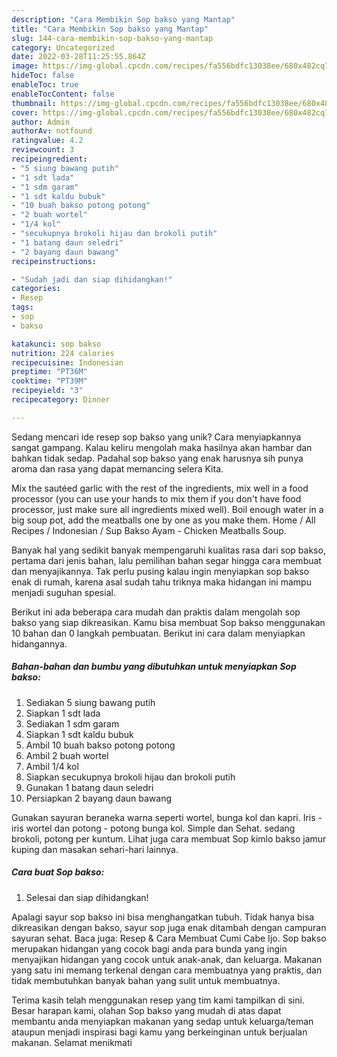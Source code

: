 ```yaml
---
description: "Cara Membikin Sop bakso yang Mantap"
title: "Cara Membikin Sop bakso yang Mantap"
slug: 144-cara-membikin-sop-bakso-yang-mantap
category: Uncategorized
date: 2022-03-28T11:25:55.864Z
image: https://img-global.cpcdn.com/recipes/fa556bdfc13038ee/680x482cq70/sop-bakso-foto-resep-utama.jpg
hideToc: false
enableToc: true
enableTocContent: false
thumbnail: https://img-global.cpcdn.com/recipes/fa556bdfc13038ee/680x482cq70/sop-bakso-foto-resep-utama.jpg
cover: https://img-global.cpcdn.com/recipes/fa556bdfc13038ee/680x482cq70/sop-bakso-foto-resep-utama.jpg
author: Admin
authorAv: notfound
ratingvalue: 4.2
reviewcount: 3
recipeingredient:
- "5 siung bawang putih"
- "1 sdt lada"
- "1 sdm garam"
- "1 sdt kaldu bubuk"
- "10 buah bakso potong potong"
- "2 buah wortel"
- "1/4 kol"
- "secukupnya brokoli hijau dan brokoli putih"
- "1 batang daun seledri"
- "2 bayang daun bawang"
recipeinstructions:

- "Sudah jadi dan siap dihidangkan!"
categories:
- Resep
tags:
- sop
- bakso

katakunci: sop bakso 
nutrition: 224 calories
recipecuisine: Indonesian
preptime: "PT36M"
cooktime: "PT39M"
recipeyield: "3"
recipecategory: Dinner

---
```





Sedang mencari ide resep sop bakso yang unik? Cara menyiapkannya sangat gampang. Kalau keliru mengolah maka hasilnya akan hambar dan bahkan tidak sedap. Padahal sop bakso yang enak harusnya sih punya aroma dan rasa yang dapat memancing selera Kita.





Mix the sautéed garlic with the rest of the ingredients, mix well in a food processor (you can use your hands to mix them if you don&#39;t have food processor, just make sure all ingredients mixed well). Boil enough water in a big soup pot, add the meatballs one by one as you make them. Home / All Recipes / Indonesian / Sup Bakso Ayam - Chicken Meatballs Soup.

Banyak hal yang sedikit banyak mempengaruhi kualitas rasa dari sop bakso, pertama dari jenis bahan, lalu pemilihan bahan segar hingga cara membuat dan menyajikannya. Tak perlu pusing kalau ingin menyiapkan sop bakso enak di rumah, karena asal sudah tahu triknya maka hidangan ini mampu menjadi suguhan spesial.






Berikut ini ada beberapa cara mudah dan praktis dalam mengolah sop bakso yang siap dikreasikan. Kamu bisa membuat Sop bakso menggunakan 10 bahan dan 0 langkah pembuatan. Berikut ini cara dalam menyiapkan hidangannya.

<!--inarticleads1-->

##### Bahan-bahan dan bumbu yang dibutuhkan untuk menyiapkan Sop bakso:

1. Sediakan 5 siung bawang putih
1. Siapkan 1 sdt lada
1. Sediakan 1 sdm garam
1. Siapkan 1 sdt kaldu bubuk
1. Ambil 10 buah bakso potong potong
1. Ambil 2 buah wortel
1. Ambil 1/4 kol
1. Siapkan secukupnya brokoli hijau dan brokoli putih
1. Gunakan 1 batang daun seledri
1. Persiapkan 2 bayang daun bawang


Gunakan sayuran beraneka warna seperti wortel, bunga kol dan kapri. Iris - iris wortel dan potong - potong bunga kol. Simple dan Sehat. sedang brokoli, potong per kuntum. Lihat juga cara membuat Sop kimlo bakso jamur kuping dan masakan sehari-hari lainnya. 

<!--inarticleads2-->

##### Cara buat Sop bakso:


1. Selesai dan siap dihidangkan!

Apalagi sayur sop bakso ini bisa menghangatkan tubuh. Tidak hanya bisa dikreasikan dengan bakso, sayur sop juga enak ditambah dengan campuran sayuran sehat. Baca juga: Resep &amp; Cara Membuat Cumi Cabe Ijo. Sop bakso merupakan hidangan yang cocok bagi anda para bunda yang ingin menyajikan hidangan yang cocok untuk anak-anak, dan keluarga. Makanan yang satu ini memang terkenal dengan cara membuatnya yang praktis, dan tidak membutuhkan banyak bahan yang sulit untuk membuatnya. 

Terima kasih telah menggunakan resep yang tim kami tampilkan di sini. Besar harapan kami, olahan Sop bakso yang mudah di atas dapat membantu anda menyiapkan makanan yang sedap untuk keluarga/teman ataupun menjadi inspirasi bagi kamu yang berkeinginan untuk berjualan makanan. Selamat menikmati
